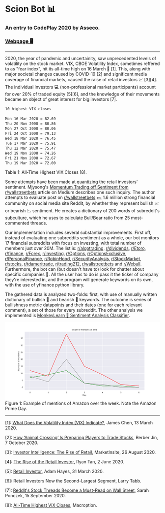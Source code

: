 # Scion Bot 📊
### An entry to CodePlay 2020 by Asseco.

### [Webpage 🖥](https://www.3ify.io/codeplay)

---

2020, the year of pandemic and uncertainity, saw unprecedented levels of volatility on the stock market. VIX, CBOE Volatility Index, sometimes reffered to as "fear index", hit its all-time high on 16 March 💸 [1]. This, along with major societal changes caused by COVID-19 [2] and significant media coverage of financial markets, caused the raise of retail investors 📈 [3][4]. The individual investors 💻 (non-professional market participants) account for over 20% of traded equity [5][6], and the knowledge of their movements became an object of great interest for big investors [7].

```
10 highest VIX closes

Mon 16 Mar 2020 = 82.69
Thu 20 Nov 2008 = 80.86
Mon 27 Oct 2008 = 80.06
Fri 24 Oct 2008 = 79.13
Wed 18 Mar 2020 = 76.45
Tue 17 Mar 2020 = 75.91
Thu 12 Mar 2020 = 75.47
Wed 19 Nov 2008 = 74.26
Fri 21 Nov 2008 = 72.67
Thu 19 Mar 2020 = 72.00
```
Table 1: All-Time Highest VIX Closes [8].

Some attempts have been made at quantizing the retail investors' sentiment. Mjysong's [Momentum Trading off Sentiment from r/wallstreetbets](https://medium.com/@mjysong/momentum-trading-off-sentiment-from-r-wallstreetbets-149c19c7538d) article on Medium describes one such inquiry. The author attempts to evaluate post on [r/wallstreetbets](https://www.reddit.com/r/wallstreetbets/) 💵, 1.6 million strong financial community on social media site Reddit, by whether they represent bullish 📈 or bearish 📉 sentiment. He creates a dictionary of 200 words of subreddit's subculture, which he uses to calculate Bull/Bear ratio from 25 most-commented threads.

Our implementation includes several substantial improvements. First off, instead of evaluating one subreddits sentiment as a whole, our bot monitors 17 financial subreddits with focus on investing, with total number of members just over 20M. The list is: [r/algotrading](https://www.reddit.com/r/algotrading/), [r/dividends](https://www.reddit.com/r/dividends/), [r/Etoro](https://www.reddit.com/r/Etoro/), [r/finance](https://www.reddit.com/r/finance/), [r/Forex](https://www.reddit.com/r/Forex/), [r/investing](https://www.reddit.com/r/investing/), [r/Options](https://www.reddit.com/r/options/), [r/OptionsExclusive](https://www.reddit.com/r/OptionsExclusive/), [r/PersonalFinance](https://www.reddit.com/r/personalfinance/), [r/RobinHood](https://www.reddit.com/r/RobinHood/), [r/SecurityAnalysis](https://www.reddit.com/r/SecurityAnalysis/), [r/StockMarket](https://www.reddit.com/r/StockMarket/), [r/stocks](https://www.reddit.com/r/stocks/), [r/tdameritrade](https://www.reddit.com/r/tdameritrade/), [r/trading212](https://www.reddit.com/r/tdameritrade/), [r/wallstreetbets](https://www.reddit.com/r/wallstreetbets/) and [r/Webull](https://www.reddit.com/r/Webull/). Furthermore, the bot can (but doesn't have to) look for chatter about specific companies 🔎. All the user has to do is pass it the ticker of company they're interested in, and the program will generate keywords on its own, with the use of yfinance python library.

The gathered data is analyzed two-folds: first, with use of manually written dictionary of bullish 🐂 and bearish 🐻 keywords. The outcome is series of bullishness metric datapoints and their dates (one for each relevant comment), a set of those for every subreddit. The other analysis we implemented is [MonkeyLearn 🐒 Sentiment Analysis Classifier](https://app.monkeylearn.com/main/classifiers/cl_pi3C7JiL/tab/api/).

![Amazon mentions plot](/results/mentions_over_time.png)
Figure 1: Example of mentions of Amazon over the week. Note the Amazon Prime Day.

---

[1]: [What Does the Volatility Index (VIX) Indicate?](https://www.investopedia.com/news/what-does-volatility-index-vix-indicate/), James Chen, 13 March 2020.

[2]: [How ‘Animal Crossing’ Is Preparing Players to Trade Stocks](https://www.bloomberg.com/news/articles/2020-10-07/stock-market-how-nintendo-game-animal-crossing-prepares-players-to-trade), Berber Jin, 7 October 2020.

[3]: [Investor Intelligence: The Rise of Retail](https://www.nasdaq.com/articles/investor-intelligence%3A-the-rise-of-retail-2020-08-26), MarketInsite, 26 August 2020.

[4]: [The Rise of the Retail Investor](https://medium.com/@ryantanby1/the-rise-of-the-retail-investor-d4bd93e52bf2), Ryan Tan, 2 June 2020.

[5]: [Retail Investor](https://www.investopedia.com/terms/r/retailinvestor.asp), Adam Hayes, 31 March 2020.

[6]: Retail Investors Now the Second-Largest Segment, Larry Tabb.

[7]: [Reddit's Stock Threads Become a Must-Read on Wall Street](https://www.bloomberg.com/news/articles/2020-09-15/big-investors-are-dying-to-know-what-the-little-guys-are-doing), Sarah Ponczek, 15 September 2020.

[8]: [All-Time Highest VIX Closes](https://www.macroption.com/vix-all-time-high/), Macroption.

